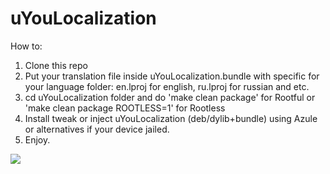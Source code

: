 # uYouLocalization

How to:

1. Clone this repo
2. Put your translation file inside uYouLocalization.bundle with specific for your language folder: en.lproj for english, ru.lproj for russian and etc.
3. cd uYouLocalization folder and do 'make clean package' for Rootful or 'make clean package ROOTLESS=1' for Rootless
4. Install tweak or inject uYouLocalization (deb/dylib+bundle) using Azule or alternatives if your device jailed.
5. Enjoy.

![](https://github.com/dayanch96/uYouLocalization/blob/main/Screenshot.PNG?raw=true)
